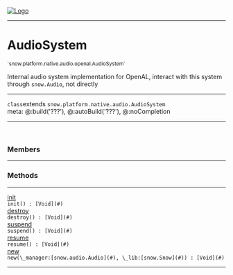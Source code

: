 
[![Logo](../../../../../../images/logo.png)](../../../../../../api/index.html)

---



<h1>AudioSystem</h1>
<small>`snow.platform.native.audio.openal.AudioSystem`</small>

Internal audio system implementation for OpenAL, interact with this system through `snow.Audio`, not directly

---

`class`extends <code><span>snow.platform.native.audio.AudioSystem</span></code>
<span class="meta">
<br/>meta: @:build(&#x27;???&#x27;), @:autoBuild(&#x27;???&#x27;), @:noCompletion
</span>


---

&nbsp;
&nbsp;



<h3>Members</h3> <hr/>





<h3>Methods</h3> <hr/><span class="method apipage">
            <a name="init"><a class="lift" href="#init">init</a></a> <div class="clear"></div><code class="signature apipage">init() : [Void](#)</code><br/><span class="small_desc_flat"></span>
        </span>
    <span class="method apipage">
            <a name="destroy"><a class="lift" href="#destroy">destroy</a></a> <div class="clear"></div><code class="signature apipage">destroy() : [Void](#)</code><br/><span class="small_desc_flat"></span>
        </span>
    <span class="method apipage">
            <a name="suspend"><a class="lift" href="#suspend">suspend</a></a> <div class="clear"></div><code class="signature apipage">suspend() : [Void](#)</code><br/><span class="small_desc_flat"></span>
        </span>
    <span class="method apipage">
            <a name="resume"><a class="lift" href="#resume">resume</a></a> <div class="clear"></div><code class="signature apipage">resume() : [Void](#)</code><br/><span class="small_desc_flat"></span>
        </span>
    <span class="method apipage">
            <a name="new"><a class="lift" href="#new">new</a></a> <div class="clear"></div><code class="signature apipage">new(\_manager:[snow.audio.Audio](#)<span></span>, \_lib:[snow.Snow](#)<span></span>) : [Void](#)</code><br/><span class="small_desc_flat"></span>
        </span>
    





---

&nbsp;
&nbsp;
&nbsp;
&nbsp;